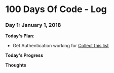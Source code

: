 # 100 Days Of Code - Log

### Day 1: January 1, 2018
**Today's Plan**:
+ Get Authentication working for [Collect this list](https://github.com/SGTMcClain/collectThisList)

**Today's Progress**

**Thoughts**

<!--  Cheat Sheet!
### Day 0: February 30, 2016 (Example 1)
##### (delete me or comment me out)
-
**Today's Progress**: Fixed CSS, worked on canvas functionality for the app.
-
**Thoughts:** I really struggled with CSS, but, overall, I feel like I am slowly getting better at it. Canvas is still new for me, but I managed to figure out some basic functionality.
-
**Link to work:** [Calculator App](http://www.example.com)
-
### Day 0: February 30, 2016 (Example 2)
##### (delete me or comment me out)
-
**Today's Progress**: Fixed CSS, worked on canvas functionality for the app.
-
**Thoughts**: I really struggled with CSS, but, overall, I feel like I am slowly getting better at it. Canvas is still new for me, but I managed to figure out some basic functionality.
-
**Link(s) to work**: [Calculator App](http://www.example.com)
-
### Day 1: June 27, Monday
-
**Today's Progress**: I've gone through many exercises on FreeCodeCamp.
-
**Thoughts** I've recently started coding, and it's a great feeling when I finally solve an algorithm challenge after a lot of attempts and hours spent.
-
**Link(s) to work**
1. [Find the Longest Word in a String](https://www.freecodecamp.com/challenges/find-the-longest-word-in-a-string)
2. [Title Case a Sentence](https://www.freecodecamp.com/challenges/title-case-a-sentence)
-->
